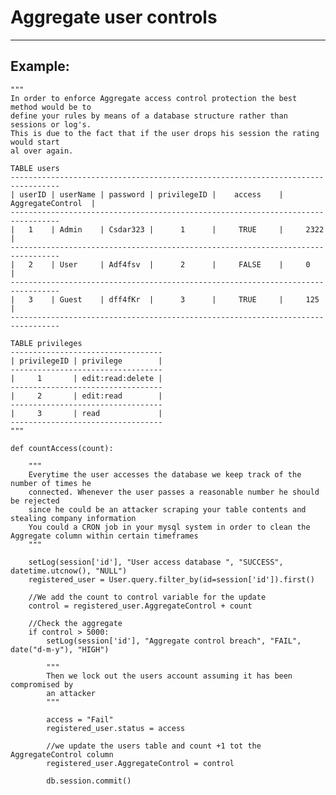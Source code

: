 # Aggregate user controls
-------

## Example:

 
    """
    In order to enforce Aggregate access control protection the best method would be to
    define your rules by means of a database structure rather than sessions or log's.
    This is due to the fact that if the user drops his session the rating would start
    al over again.

    TABLE users
    ---------------------------------------------------------------------------------   
    | userID | userName | password | privilegeID |    access    | AggregateControl	|
    ---------------------------------------------------------------------------------  
    |   1    | Admin    | Csdar323 |      1      |     TRUE     |	  2322    	    |
    ---------------------------------------------------------------------------------   
    |   2    | User     | Adf4fsv  |      2      |     FALSE    |	  0             |
    ---------------------------------------------------------------------------------  
    |   3    | Guest    | dff4fKr  |      3      |     TRUE     |	  125           |
    ---------------------------------------------------------------------------------

    TABLE privileges
    ----------------------------------   
    | privilegeID | privilege        |
    ----------------------------------
    |     1       | edit:read:delete |
    ----------------------------------
    |     2       | edit:read        |
    ----------------------------------
    |     3       | read             |
    ----------------------------------
    """

    def countAccess(count):
        
        """
        Everytime the user accesses the database we keep track of the number of times he
        connected. Whenever the user passes a reasonable number he should be rejected
        since he could be an attacker scraping your table contents and stealing company information
        You could a CRON job in your mysql system in order to clean the Aggregate column within certain timeframes
        """
            
        setLog(session['id'], "User access database ", "SUCCESS", datetime.utcnow(), "NULL")
        registered_user = User.query.filter_by(id=session['id']).first()
            
        //We add the count to control variable for the update
        control = registered_user.AggregateControl + count
            
        //Check the aggregate
        if control > 5000:
            setLog(session['id'], "Aggregate control breach", "FAIL", date("d-m-y"), "HIGH")
                
            """
            Then we lock out the users account assuming it has been compromised by
            an attacker
            """
                
            access = "Fail"
            registered_user.status = access
            
            //we update the users table and count +1 tot the AggregateControl column
            registered_user.AggregateControl = control

            db.session.commit()